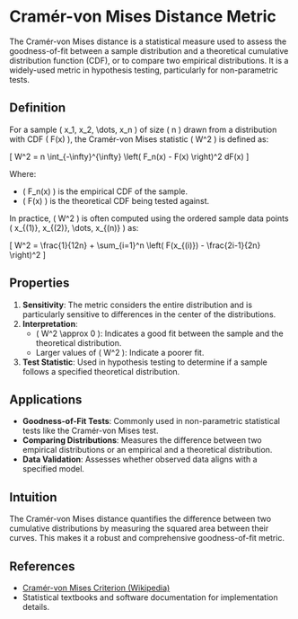 # Cramér-von Mises Distance Metric

The Cramér-von Mises distance is a statistical measure used to assess the goodness-of-fit between a sample distribution and a theoretical cumulative distribution function (CDF), or to compare two empirical distributions. It is a widely-used metric in hypothesis testing, particularly for non-parametric tests.

## Definition

For a sample \( x_1, x_2, \dots, x_n \) of size \( n \) drawn from a distribution with CDF \( F(x) \), the Cramér-von Mises statistic \( W^2 \) is defined as:

\[
W^2 = n \int_{-\infty}^{\infty} \left( F_n(x) - F(x) \right)^2 dF(x)
\]

Where:
- \( F_n(x) \) is the empirical CDF of the sample.
- \( F(x) \) is the theoretical CDF being tested against.

In practice, \( W^2 \) is often computed using the ordered sample data points \( x_{(1)}, x_{(2)}, \dots, x_{(n)} \) as:

\[
W^2 = \frac{1}{12n} + \sum_{i=1}^n \left( F(x_{(i)}) - \frac{2i-1}{2n} \right)^2
\]

## Properties

1. **Sensitivity**: The metric considers the entire distribution and is particularly sensitive to differences in the center of the distributions.
2. **Interpretation**: 
   - \( W^2 \approx 0 \): Indicates a good fit between the sample and the theoretical distribution.
   - Larger values of \( W^2 \): Indicate a poorer fit.
3. **Test Statistic**: Used in hypothesis testing to determine if a sample follows a specified theoretical distribution.

## Applications

- **Goodness-of-Fit Tests**: Commonly used in non-parametric statistical tests like the Cramér-von Mises test.
- **Comparing Distributions**: Measures the difference between two empirical distributions or an empirical and a theoretical distribution.
- **Data Validation**: Assesses whether observed data aligns with a specified model.

## Intuition

The Cramér-von Mises distance quantifies the difference between two cumulative distributions by measuring the squared area between their curves. This makes it a robust and comprehensive goodness-of-fit metric.

## References

- [Cramér-von Mises Criterion (Wikipedia)](https://en.wikipedia.org/wiki/Cram%C3%A9r%E2%80%93von_Mises_criterion)
- Statistical textbooks and software documentation for implementation details.

